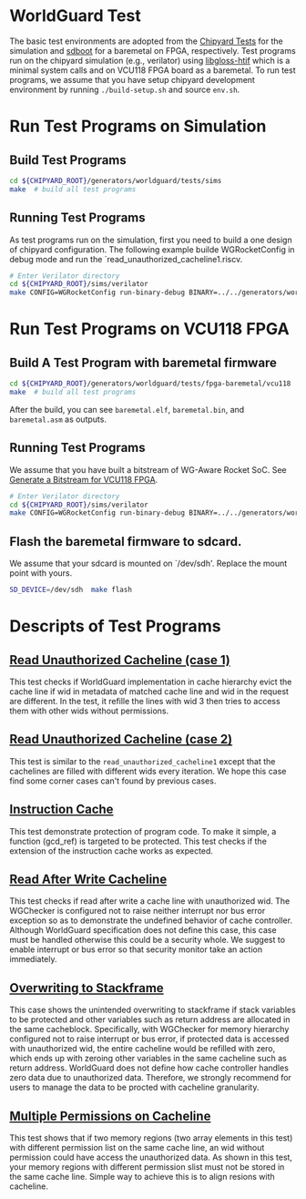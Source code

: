 # WorldGuard Test
The basic test environments are adopted from the [Chipyard Tests](../../../tests) for the simulation and [sdboot](../../../fpga/src/main/resources/vcu118/sdboot) for a baremetal on FPGA, respectively. 
Test programs run on the chipyard simulation (e.g., verilator) using [libgloss-htif](https://github.com/ucb-bar/libgloss-htif/tree/39234a16247ab1fa234821b251f1f1870c3de343) which is a minimal system calls and on VCU118 FPGA board as a baremetal.
To run test programs, we assume that you have setup chipyard development environment by running `./build-setup.sh` and source `env.sh`.

# Run Test Programs on Simulation
## Build Test Programs
```sh
cd ${CHIPYARD_ROOT}/generators/worldguard/tests/sims
make  # build all test programs
```

## Running Test Programs

As test programs run on the simulation, first you need to build a one design of chipyard configuration. The following example builde WGRocketConfig in debug mode and run the `read_unauthorized_cacheline1.riscv.
```sh
# Enter Verilator directory
cd ${CHIPYARD_ROOT}/sims/verilator
make CONFIG=WGRocketConfig run-binary-debug BINARY=../../generators/worldguard/tests/sims/src/read_unauthorized_cacheline1.riscv
```

# Run Test Programs on VCU118 FPGA
## Build A Test Program with baremetal firmware
```sh
cd ${CHIPYARD_ROOT}/generators/worldguard/tests/fpga-baremetal/vcu118
make  # build all test programs
```
After the build, you can see `baremetal.elf`, `baremetal.bin`, and `baremetal.asm` as outputs.

## Running Test Programs
We assume that you have built a bitstream of WG-Aware Rocket SoC. See [Generate a Bitstream for VCU118 FPGA](https://github.com/Samsung/Vyond/blob/main/chipyard-1.11.0/generators/worldguard/README.md#generate-a-bitstream-for-vcu118-fpga).
```sh
# Enter Verilator directory
cd ${CHIPYARD_ROOT}/sims/verilator
make CONFIG=WGRocketConfig run-binary-debug BINARY=../../generators/worldguard/tests/sims/src/read_unauthorized_cacheline1.riscv
```
## Flash the baremetal firmware to sdcard.
We assume that your sdcard is mounted on `/dev/sdh'. Replace the mount point with yours.
```sh
SD_DEVICE=/dev/sdh  make flash
```

# Descripts of Test Programs
## [Read Unauthorized Cacheline (case 1)](https://github.com/Samsung/Vyond/blob/main/chipyard-1.11.0/generators/worldguard/tests/sims/src/read_unauthorized_cacheline1_main.c)
This test checks if WorldGuard implementation in cache hierarchy evict the cache line 
if wid in metadata of matched cache line and wid in the request are different.
In the test, it refille the lines with wid 3 then tries to access them with other wids without permissions.


## [Read Unauthorized Cacheline (case 2)](https://github.com/Samsung/Vyond/blob/main/chipyard-1.11.0/generators/worldguard/tests/sims/src/read_unauthorized_cacheline2_main.c)
This test is similar to the `read_unauthorized_cacheline1` except that the cachelines are filled with different wids every iteration.
We hope this case find some corner cases can't found by previous cases.

## [Instruction Cache](https://github.com/Samsung/Vyond/blob/main/chipyard-1.11.0/generators/worldguard/tests/sims/src/icache_main.c)
This test demonstrate protection of program code.
To make it simple, a function (gcd_ref) is targeted to be protected.
This test checks if the extension of the instruction cache works as expected.

## [Read After Write Cacheline](https://github.com/Samsung/Vyond/blob/main/chipyard-1.11.0/generators/worldguard/tests/sims/src/raw_cacheline_main.c)
This test checks if read after write a cache line with unauthorized wid. 
The WGChecker is configured not to raise neither interrupt nor bus error exception so as to
demonstrate the undefined behavior of cache controller.
Although WorldGuard specification does not define this case, this case must be handled otherwise this could be a security whole.
We suggest to enable interrupt or bus error so that security monitor take an action immediately.

## [Overwriting to Stackframe](https://github.com/Samsung/Vyond/blob/main/chipyard-1.11.0/generators/worldguard/tests/sims/src/overwrite_stackframe_main.c)
This case shows the unintended overwriting to stackframe 
if stack variables to be protected and other variables such as return address are allocated in the same cacheblock.
Specifically, with WGChecker for memory hierarchy configured not to raise interrupt or bus error, 
if protected data is accessed with unauthorized wid, the entire cacheline would be refilled with zero,
which ends up with zeroing other variables in the same cacheline such as return address.
WorldGuard does not define how cache controller handles zero data due to unauthorized data.
Therefore, we strongly recommend for users to manage the data to be procted with cacheline granularity.


## [Multiple Permissions on Cacheline](https://github.com/Samsung/Vyond/blob/main/chipyard-1.11.0/generators/worldguard/tests/sims/src/multiple_permissions_on_cacheline_main.c)
This test shows that if two memory regions (two array elements in this test) with different permission list on the same cache line,
an wid without permission could have access the unauthorized data. 
As shown in this test, your memory regions with different permission slist must not be stored in the same cache line.
Simple way to achieve this is to align resions with cacheline.
